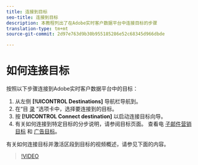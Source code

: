 ```yaml
---
title: 连接到目标
seo-title: 连接到目标
description: 本教程列出了在Adobe实时客户数据平台中连接目标的步骤
translation-type: tm+mt
source-git-commit: 2d97e763d9b30b955185286e52c68345d966dbde

---
```



# 如何连接目标

按照以下步骤连接到Adobe实时客户数据平台中的目标：

1. 从左侧 **[!UICONTROL Destinations]** 导航栏导航到。
2. 在“目 [录](/help/rtcdp/destinations/destinations-workspace.md#catalog) ”选项卡中，选择要连接到的目标。
3. 按 **[!UICONTROL Connect destination]** 以启动连接目标向导。
4. 有关如何连接到特定目标的分步说明，请参阅目标页面。 查看电 [子邮件营销目标](/help/rtcdp/destinations/email-marketing-destinations.md) 和 [广告目标](/help/rtcdp/destinations/advertising-destinations.md)。

有关如何连接目标并激活区段到目标的视频概述，请参见下面的内容。

>[!VIDEO](https://video.tv.adobe.com/v/29710?quality=12)